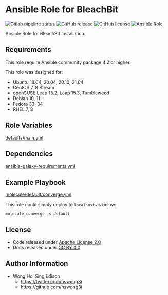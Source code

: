 # Ansible Role for BleachBit

[![Gitlab pipeline status](https://img.shields.io/gitlab/pipeline/alvistack/ansible-role-bleachbit/master)](https://gitlab.com/alvistack/ansible-role-bleachbit/-/pipelines)
[![GitHub release](https://img.shields.io/github/release/alvistack/ansible-role-bleachbit.svg)](https://github.com/alvistack/ansible-role-bleachbit/releases)
[![GitHub license](https://img.shields.io/github/license/alvistack/ansible-role-bleachbit.svg)](https://github.com/alvistack/ansible-role-bleachbit/blob/master/LICENSE)
[![Ansible Role](https://img.shields.io/badge/galaxy-alvistack.bleachbit-blue.svg)](https://galaxy.ansible.com/alvistack/bleachbit)

Ansible Role for BleachBit Installation.

## Requirements

This role require Ansible community package 4.2 or higher.

This role was designed for:

  - Ubuntu 18.04, 20.04, 20.10, 21.04
  - CentOS 7, 8 Stream
  - openSUSE Leap 15.2, Leap 15.3, Tumbleweed
  - Debian 10, 11
  - Fedora 33, 34
  - RHEL 7, 8

## Role Variables

[defaults/main.yml](defaults/main.yml)

## Dependencies

[ansible-galaxy-requirements.yml](ansible-galaxy-requirements.yml)

## Example Playbook

[molecule/default/converge.yml](molecule/default/converge.yml)

This role could simply deploy to `localhost` as below:

    molecule converge -s default

## License

  - Code released under [Apache License 2.0](LICENSE)
  - Docs released under [CC BY 4.0](http://creativecommons.org/licenses/by/4.0/)

## Author Information

  - Wong Hoi Sing Edison
      - <https://twitter.com/hswong3i>
      - <https://github.com/hswong3i>
